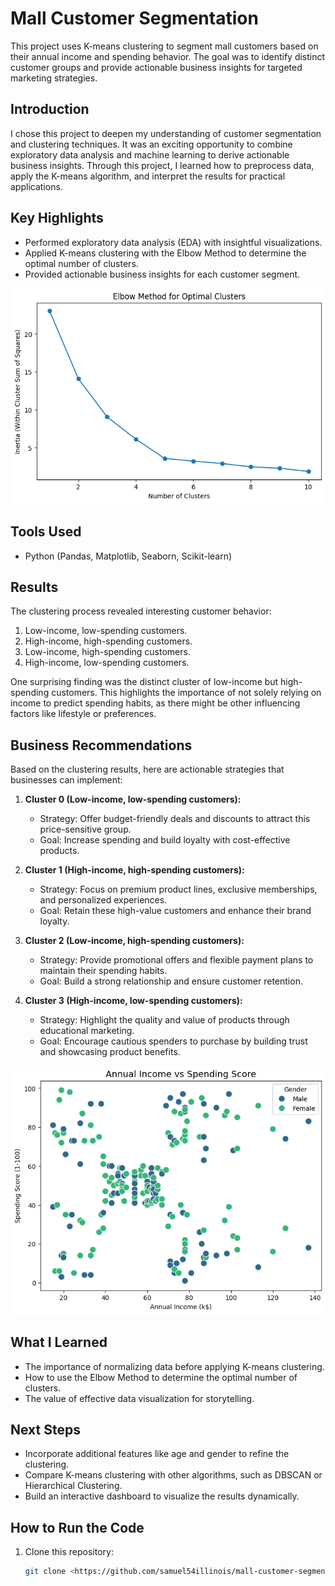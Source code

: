 # Mall Customer Segmentation

This project uses K-means clustering to segment mall customers based on their annual income and spending behavior. The goal was to identify distinct customer groups and provide actionable business insights for targeted marketing strategies.

## Introduction
I chose this project to deepen my understanding of customer segmentation and clustering techniques. It was an exciting opportunity to combine exploratory data analysis and machine learning to derive actionable business insights. Through this project, I learned how to preprocess data, apply the K-means algorithm, and interpret the results for practical applications.

## Key Highlights
- Performed exploratory data analysis (EDA) with insightful visualizations.
- Applied K-means clustering with the Elbow Method to determine the optimal number of clusters.
- Provided actionable business insights for each customer segment.

![Elbow Method](images/elbow_method.png)

## Tools Used
- Python (Pandas, Matplotlib, Seaborn, Scikit-learn)

## Results
The clustering process revealed interesting customer behavior:
1. Low-income, low-spending customers.
2. High-income, high-spending customers.
3. Low-income, high-spending customers.
4. High-income, low-spending customers.

One surprising finding was the distinct cluster of low-income but high-spending customers. This highlights the importance of not solely relying on income to predict spending habits, as there might be other influencing factors like lifestyle or preferences.

## Business Recommendations

Based on the clustering results, here are actionable strategies that businesses can implement:

1. **Cluster 0 (Low-income, low-spending customers):**
   - Strategy: Offer budget-friendly deals and discounts to attract this price-sensitive group.
   - Goal: Increase spending and build loyalty with cost-effective products.

2. **Cluster 1 (High-income, high-spending customers):**
   - Strategy: Focus on premium product lines, exclusive memberships, and personalized experiences.
   - Goal: Retain these high-value customers and enhance their brand loyalty.

3. **Cluster 2 (Low-income, high-spending customers):**
   - Strategy: Provide promotional offers and flexible payment plans to maintain their spending habits.
   - Goal: Build a strong relationship and ensure customer retention.

4. **Cluster 3 (High-income, low-spending customers):**
   - Strategy: Highlight the quality and value of products through educational marketing.
   - Goal: Encourage cautious spenders to purchase by building trust and showcasing product benefits.

![Cluster Scatterplot](images/annual_income_vs_spending_score.png.png)

## What I Learned
- The importance of normalizing data before applying K-means clustering.
- How to use the Elbow Method to determine the optimal number of clusters.
- The value of effective data visualization for storytelling.

## Next Steps
- Incorporate additional features like age and gender to refine the clustering.
- Compare K-means clustering with other algorithms, such as DBSCAN or Hierarchical Clustering.
- Build an interactive dashboard to visualize the results dynamically.

## How to Run the Code
1. Clone this repository:
   ```bash
   git clone <https://github.com/samuel54illinois/mall-customer-segmentation>
